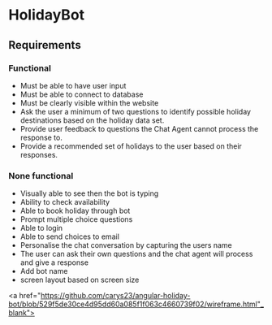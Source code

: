 # HolidayBot

## Requirements

### Functional
*	Must be able to have user input
*	Must be able to connect to database
*   Must be clearly visible within the website
*   Ask the user a minimum of two questions to identify possible holiday destinations
    based on the holiday data set. 
*   Provide user feedback to questions the Chat Agent cannot process the response to.
*   Provide a recommended set of holidays to the user based on their responses.

### None functional 
*	Visually able to see then the bot is typing 
*   Ability to check availability 
*   Able to book holiday through bot
*   Prompt multiple choice questions
*   Able to login 
*   Able to send choices to email
*   Personalise the chat conversation by capturing the users name
*   The user can ask their own questions and the chat agent will process and give a 
    response
*   Add bot name
*   screen layout based on screen size


<a href="https://github.com/carys23/angular-holiday-bot/blob/529f5de30ce4d95dd60a085f1f063c4660739f02/uml.html" target="_blank"></a>

<a href="https://github.com/carys23/angular-holiday-bot/blob/529f5de30ce4d95dd60a085f1f063c4660739f02/wireframe.html"_blank"></a>
